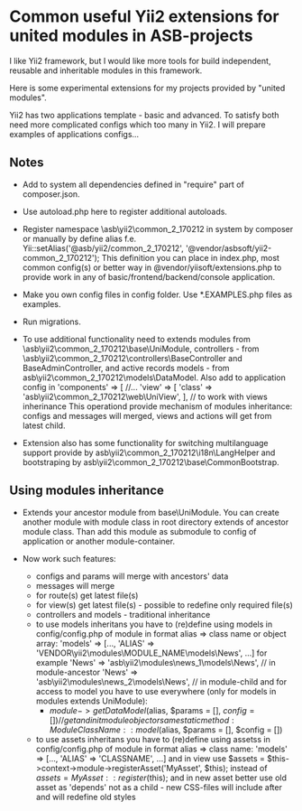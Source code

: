 
Common useful Yii2 extensions for united modules in ASB-projects
================================================================

I like Yii2 framework, but I would like more tools
for build independent, reusable and inheritable modules in this framework.

Here is some experimental extensions for my projects provided by "united modules".

Yii2 has two applications template - basic and advanced.
To satisfy both need more complicated configs which too many in Yii2.
I will prepare examples of applications configs...


Notes
-----
* Add to system all dependencies defined in "require" part of composer.json.

* Use autoload.php here to register additional autoloads.

* Register namespace \asb\yii2\common_2_170212 in system by composer or manually by define alias
  f.e. Yii::setAlias('@asb/yii2/common_2_170212', '@vendor/asbsoft/yii2-common_2_170212');
  This definition you can place in index.php, most common config(s)
  or better way in @vendor/yiisoft/extensions.php to provide work
  in any of basic/frontend/backend/console application.

* Make you own config files in config folder.
  Use *.EXAMPLES.php files as examples.

* Run migrations.

* To use additional functionality need to extends modules from \asb\yii2\common_2_170212\base\UniModule,
  controllers - from \asb\yii2\common_2_170212\controllers\BaseController and BaseAdminController,
  and active records models - from asb\yii2\common_2_170212\models\DataModel.
  Also add to application config in 'components' => [ //...
      'view' => [
          'class' => 'asb\yii2\common_2_170212\web\UniView',
      ], // to work with views inherinance
  This operationd provide mechanism of modules inheritance:
  configs and messages will merged, views and actions will get from latest child.

* Extension also has some functionality for switching multilanguage support provide by
  asb\yii2\common_2_170212\i18n\LangHelper and bootstraping by asb\yii2\common_2_170212\base\CommonBootstrap.


Using modules inheritance
-------------------------
* Extends your ancestor module from base\UniModule.
  You can create another module with module class in root directory extends of ancestor module class.
  Than add this module as submodule to config of application or another module-container.

* Now work such features:
  - configs and params will merge with ancestors' data
  - messages will merge
  - for route(s) get latest file(s) 
  - for view(s) get latest file(s) - possible to redefine only required file(s)
  - controllers and models - traditional inheritance
  - to use models inheritans you have to (re)define using models in config/config.php of module
    in format alias => class name or object array:
      'models' => [..., 'ALIAS' => 'VENDOR\yii2\modules\MODULE_NAME\models\News', ...]
    for example
      'News' => 'asb\yii2\modules\news_1\models\News', // in module-ancestor
      'News' => 'asb\yii2\modules\news_2\models\News', // in module-child
    and for access to model you have to use everywhere (only for models in modules extends UniModule):
    - $module->getDataModel($alias, $params = [], $config = []) // get and init module object
      or same static method: ModuleClassName::model($alias, $params = [], $config = [])
  - to use assets inheritans you have to (re)define using assetss in config/config.php of module
    in format alias => class name:
      'models' => [..., 'ALIAS' => 'CLASSNAME', ...]
    and in view use $assets = $this->context->module->registerAsset('MyAsset', $this);
    instead of $assets = MyAsset::register($this);
    and in new asset better use old asset as 'depends' not as a child -
    new CSS-files will include after and will redefine old styles


